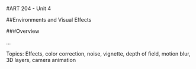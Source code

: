 #ART 204 - Unit 4

##Environments and Visual Effects

###Overview

...

Topics:
Effects, color correction, noise, vignette, depth of field, motion blur, 3D layers, camera animation


